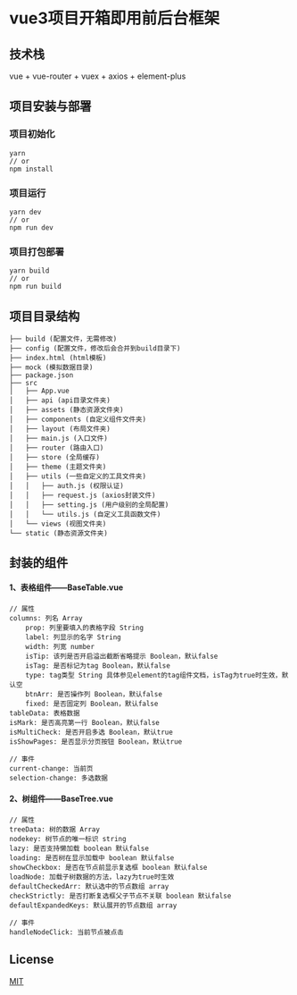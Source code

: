 # vue3项目开箱即用前后台框架
## 技术栈
vue + vue-router + vuex + axios + element-plus

## 项目安装与部署

### 项目初始化
```
yarn
// or
npm install
```

### 项目运行
```
yarn dev
// or 
npm run dev
```

### 项目打包部署
```
yarn build
// or 
npm run build
```

## 项目目录结构
```
├── build (配置文件，无需修改)
├── config (配置文件，修改后会合并到build目录下)
├── index.html (html模板)
├── mock (模拟数据目录)
├── package.json
├── src
│   ├── App.vue
│   ├── api (api目录文件夹)
│   ├── assets (静态资源文件夹)
│   ├── components (自定义组件文件夹)
│   ├── layout (布局文件夹)
│   ├── main.js (入口文件)
│   ├── router (路由入口)
│   ├── store (全局缓存)
│   ├── theme (主题文件夹)
│   ├── utils (一些自定义的工具文件夹)
│   │   ├── auth.js (权限认证)
│   │   ├── request.js (axios封装文件)
│   │   ├── setting.js (用户级别的全局配置)
│   │   └── utils.js (自定义工具函数文件)
│   └── views (视图文件夹)
└── static (静态资源文件夹)
```

## 封装的组件
#### 1、表格组件——BaseTable.vue
```
// 属性
columns: 列名 Array
    prop: 列里要填入的表格字段 String
    label: 列显示的名字 String
    width: 列宽 number
    isTip: 该列是否开启溢出截断省略提示 Boolean，默认false
    isTag: 是否标记为tag Boolean，默认false
    type: tag类型 String 具体参见element的tag组件文档，isTag为true时生效，默认空
    btnArr: 是否操作列 Boolean，默认false
    fixed: 是否固定列 Boolean，默认false
tableData: 表格数据
isMark: 是否高亮第一行 Boolean，默认false
isMultiCheck: 是否开启多选 Boolean，默认true
isShowPages: 是否显示分页按钮 Boolean，默认true

// 事件
current-change: 当前页
selection-change: 多选数据
```

#### 2、树组件——BaseTree.vue
```
// 属性
treeData: 树的数据 Array
nodekey: 树节点的唯一标识 string
lazy: 是否支持懒加载 boolean 默认false
loading: 是否树在显示加载中 boolean 默认false
showCheckbox: 是否在节点前显示复选框 boolean 默认false
loadNode: 加载子树数据的方法，lazy为true时生效
defaultCheckedArr: 默认选中的节点数组 array
checkStrictly: 是否打断复选框父子节点不关联 boolean 默认false
defaultExpandedKeys: 默认展开的节点数组 array

// 事件
handleNodeClick: 当前节点被点击
```

## License

[MIT](https://github.com/webjunjun/vue-admin-light/blob/master/LICENSE)
